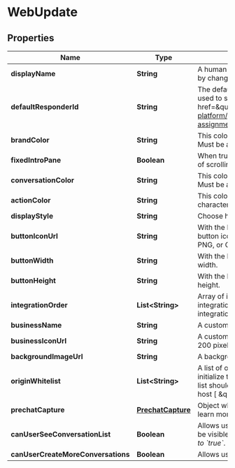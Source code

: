 

# WebUpdate


## Properties

| Name | Type | Description | Notes |
|------------ | ------------- | ------------- | -------------|
|**displayName** | **String** | A human-friendly name used to identify the integration. &#x60;displayName&#x60; can be unset by changing it to &#x60;null&#x60;. |  [optional] |
|**defaultResponderId** | **String** | The default responder ID for the integration. This is the ID of the responder that will be used to send messages to the user. For more information, refer to the &lt;a href&#x3D;\&quot;https://developer.zendesk.com/documentation/conversations/messaging-platform/programmable-conversations/switchboard/#default-integration-assignment\&quot;&gt;Switchboard guide&lt;/a&gt;.  |  [optional] |
|**brandColor** | **String** | This color will be used in the messenger header and the button or tab in idle state. Must be a 3 or 6-character hexadecimal color. |  [optional] |
|**fixedIntroPane** | **Boolean** | When true, the introduction pane will be pinned at the top of the conversation instead of scrolling with it. |  [optional] |
|**conversationColor** | **String** | This color will be used for customer messages, quick replies and actions in the footer. Must be a 3 or 6-character hexadecimal color. |  [optional] |
|**actionColor** | **String** | This color will be used for call-to-actions inside your messages. Must be a 3 or 6-character hexadecimal color. |  [optional] |
|**displayStyle** | **String** | Choose how the messenger will appear on your website. Must be either button or tab. |  [optional] |
|**buttonIconUrl** | **String** | With the button style Web Messenger, you have the option of selecting your own button icon. The image must be at least 200 x 200 pixels and must be in either JPG, PNG, or GIF format. |  [optional] |
|**buttonWidth** | **String** | With the button style Web Messenger, you have the option of specifying the button width. |  [optional] |
|**buttonHeight** | **String** | With the button style Web Messenger, you have the option of specifying the button height. |  [optional] |
|**integrationOrder** | **List&lt;String&gt;** | Array of integration IDs, order will be reflected in the Web Messenger. When set, only integrations from this list will be displayed in the Web Messenger. If unset, all integrations will be displayed. |  [optional] |
|**businessName** | **String** | A custom business name for the Web Messenger. |  [optional] |
|**businessIconUrl** | **String** | A custom business icon url for the Web Messenger. The image must be at least 200 x 200 pixels and must be in either JPG, PNG, or GIF format. |  [optional] |
|**backgroundImageUrl** | **String** | A background image url for the conversation. Image will be tiled to fit the window. |  [optional] |
|**originWhitelist** | **List&lt;String&gt;** | A list of origins to whitelist. When set, only the origins from this list will be able to initialize the Web Messenger. If unset, all origins are whitelisted. The elements in the list should follow the serialized-origin format from RFC 6454: scheme \&quot;://\&quot; host [ \&quot;:\&quot; port ], where scheme is http or https.  |  [optional] |
|**prechatCapture** | [**PrechatCapture**](PrechatCapture.md) | Object whose properties can be set to specify the add-on’s options. See the [guide](https://docs.smooch.io/guide/web-messenger/#prechat-capture) to learn more about Prechat Capture. |  [optional] |
|**canUserSeeConversationList** | **Boolean** | Allows users to view their list of conversations. By default, the list of conversations will be visible. *This setting only applies to apps where &#x60;settings.multiConvoEnabled&#x60; is set to &#x60;true&#x60;*.  |  [optional] |
|**canUserCreateMoreConversations** | **Boolean** | Allows users to create more than one conversation on the web messenger integration. |  [optional] |



